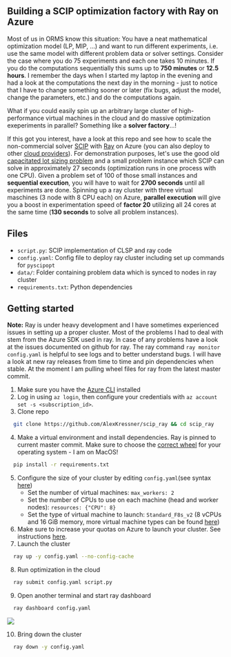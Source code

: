 ## Building a SCIP optimization factory with Ray on Azure
Most of us in ORMS know this situation: You have a neat mathematical optimization model (LP, MIP, ...) and want to run different experiments, i.e. use the same model with different problem data or solver settings. Consider the case where you do 75 experiments and each one takes 10 minutes. If you do the computations sequentially this sums up to **750 minutes** or **12.5 hours**. I remember the days when I started my laptop in the evening and had a look at the computations the next day in the morning - just to notice that I have to change something sooner or later (fix bugs, adjust the model, change the parameters, etc.) and do the computations again. 

What if you could easily spin up an arbitrary large cluster of high-performance virtual machines in the cloud and do massive optimization exeperiments in parallel? Something like a **solver factory**...! 

If this got you interest, have a look at this repo and see how to scale the non-commercial solver [SCIP](https://www.scipopt.org/index.php#about) with [Ray](https://www.ray.io) on Azure (you can also deploy to other [cloud providers](https://docs.ray.io/en/latest/cluster/quickstart.html)). For demonstration purposes, let's use the good old [capacitated lot sizing problem](https://www.sciencedirect.com/science/article/pii/S0305048303000598) and a small problem instance which SCIP can solve in approximately 27 seconds (optimization runs in one process with one CPU). Given a problem set of 100 of those small instances and **sequential execution**, you will have to wait for **2700 seconds** until all experiments are done. Spinning up a ray cluster with three virtual maschines (3 node with 8 CPU each) on Azure, **parallel execution** will give you a boost in experimentation speed of **factor 20** utilizing all 24 cores at the same time (**130 seconds** to solve all problem instances). 

## Files
- ``script.py``: SCIP implementation of CLSP and ray code
- ``config.yaml``: Config file to deploy ray cluster including set up commands for ``pyscipopt``
- ``data/``: Folder containing problem data which is synced to nodes in ray cluster
- ``requirements.txt``: Python dependencies

## Getting started
**Note:** Ray is under heavy development and I have sometimes experienced issues in setting up a proper cluster. Most of the problems I had to deal with stem from the Azure SDK used in ray. In case of any problems have a look at the issues documented on github for ray. The ray command ``ray monitor config.yaml`` is helpful to see logs and to better understand bugs. I will have a look at new ray releases from time to time and pin dependencies when stable. At the moment I am pulling wheel files for ray from the latest master commit.


1. Make sure you have the [Azure CLI](https://docs.microsoft.com/en-us/cli/azure/install-azure-cli) installed 
2. Log in using ``az login``, then configure your credentials with ``az account set -s <subscription_id>``.
3. Clone repo
  ```sh
    git clone https://github.com/AlexKressner/scip_ray && cd scip_ray
  ```
4. Make a virtual environment and install dependencies. Ray is pinned to current master commit. Make sure to choose the [correct wheel](ttps://docs.ray.io/en/latest/installation.html) for your operating system - I am on MacOS!
  ```sh
    pip install -r requirements.txt
  ```
5. Configure the size of your cluster by editing ``config.yaml``(see syntax [here](https://docs.ray.io/en/latest/cluster/config.html))
    - Set the number of virtual machines: ``max_workers: 2``
    - Set the number of CPUs to use on each machine (head and worker nodes): ``resources: {"CPU": 8}``
    - Set the type of virtual machine to launch: ``Standard_F8s_v2`` (8 vCPUs and 16 GiB memory, more virtual machine types can be found [here](https://docs.microsoft.com/en-us/azure/virtual-machines/fsv2-series))
6. Make sure to increase your quotas on Azure to launch your cluster. See instructions [here](https://docs.microsoft.com/en-us/azure/azure-portal/supportability/per-vm-quota-requests).
7. Launch the cluster
  ```sh
    ray up -y config.yaml --no-config-cache
  ```
8. Run optimization in the cloud
  ```sh
    ray submit config.yaml script.py
  ``` 
9. Open another terminal and start ray dashboard
  ```sh
    ray dashboard config.yaml
  ```
  <img src="https://user-images.githubusercontent.com/25706472/151393482-ab535063-c246-4ca2-9c4c-1e7fe5dd70eb.png">

10. Bring down the cluster
  ```sh
    ray down -y config.yaml
  ```



  